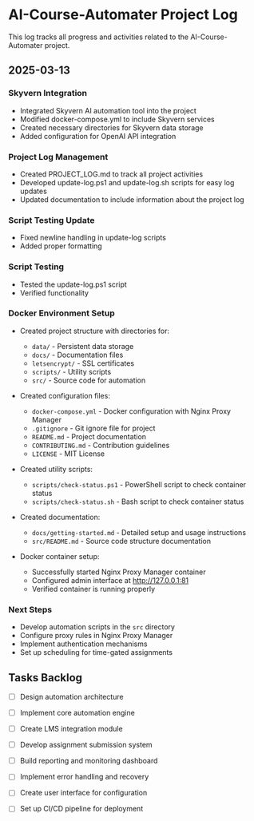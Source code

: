# AI-Course-Automater Project Log

This log tracks all progress and activities related to the AI-Course-Automater project.

## 2025-03-13

### Skyvern Integration

- Integrated Skyvern AI automation tool into the project
- Modified docker-compose.yml to include Skyvern services
- Created necessary directories for Skyvern data storage
- Added configuration for OpenAI API integration

### Project Log Management

- Created PROJECT_LOG.md to track all project activities
- Developed update-log.ps1 and update-log.sh scripts for easy log updates
- Updated documentation to include information about the project log

### Script Testing Update

- Fixed newline handling in update-log scripts
- Added proper formatting

### Script Testing

- Tested the update-log.ps1 script
- Verified functionality

### Docker Environment Setup

- Created project structure with directories for:
  - `data/` - Persistent data storage
  - `docs/` - Documentation files
  - `letsencrypt/` - SSL certificates
  - `scripts/` - Utility scripts
  - `src/` - Source code for automation

- Created configuration files:
  - `docker-compose.yml` - Docker configuration with Nginx Proxy Manager
  - `.gitignore` - Git ignore file for project
  - `README.md` - Project documentation
  - `CONTRIBUTING.md` - Contribution guidelines
  - `LICENSE` - MIT License

- Created utility scripts:
  - `scripts/check-status.ps1` - PowerShell script to check container status
  - `scripts/check-status.sh` - Bash script to check container status

- Created documentation:
  - `docs/getting-started.md` - Detailed setup and usage instructions
  - `src/README.md` - Source code structure documentation

- Docker container setup:
  - Successfully started Nginx Proxy Manager container
  - Configured admin interface at http://127.0.0.1:81
  - Verified container is running properly

### Next Steps

- Develop automation scripts in the `src` directory
- Configure proxy rules in Nginx Proxy Manager
- Implement authentication mechanisms
- Set up scheduling for time-gated assignments

## Tasks Backlog

- [ ] Design automation architecture
- [ ] Implement core automation engine
- [ ] Create LMS integration module
- [ ] Develop assignment submission system
- [ ] Build reporting and monitoring dashboard
- [ ] Implement error handling and recovery
- [ ] Create user interface for configuration
- [ ] Set up CI/CD pipeline for deployment


